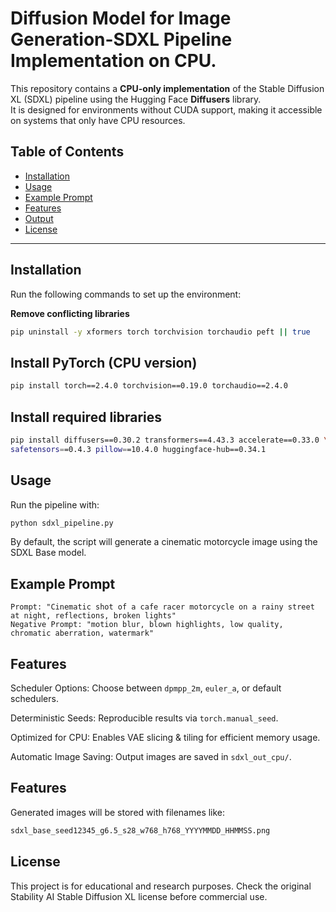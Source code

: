# Diffusion Model for Image Generation-SDXL Pipeline Implementation on CPU.

This repository contains a **CPU-only implementation** of the Stable Diffusion XL (SDXL) pipeline using the Hugging Face **Diffusers** library.  
It is designed for environments without CUDA support, making it accessible on systems that only have CPU resources.

## Table of Contents      
         
- [Installation](#installation)       
- [Usage](#usage)
- [Example Prompt](#ExamplePrompt)  
- [Features](#Features)
- [Output](#Output)
- [License](#license) 

--- 
 
## Installation

Run the following commands to set up the environment:

**Remove conflicting libraries**
```bash
pip uninstall -y xformers torch torchvision torchaudio peft || true
```

## Install PyTorch (CPU version)
```bash
pip install torch==2.4.0 torchvision==0.19.0 torchaudio==2.4.0
```

## Install required libraries
```bash
pip install diffusers==0.30.2 transformers==4.43.3 accelerate==0.33.0 \ 
safetensors==0.4.3 pillow==10.4.0 huggingface-hub==0.34.1
```

## Usage
Run the pipeline with:
```bash
python sdxl_pipeline.py
```
By default, the script will generate a cinematic motorcycle image using the SDXL Base model.

## Example Prompt
```vbnet
Prompt: "Cinematic shot of a cafe racer motorcycle on a rainy street at night, reflections, broken lights"
Negative Prompt: "motion blur, blown highlights, low quality, chromatic aberration, watermark"
```

## Features

Scheduler Options: Choose between ```dpmpp_2m```, ```euler_a```, or default schedulers.

Deterministic Seeds: Reproducible results via ```torch.manual_seed```.

Optimized for CPU: Enables VAE slicing & tiling for efficient memory usage.

Automatic Image Saving: Output images are saved in ```sdxl_out_cpu/```.

## Features

Generated images will be stored with filenames like:

```bash
sdxl_base_seed12345_g6.5_s28_w768_h768_YYYYMMDD_HHMMSS.png
```

## License

This project is for educational and research purposes.
Check the original Stability AI Stable Diffusion XL license before commercial use.



